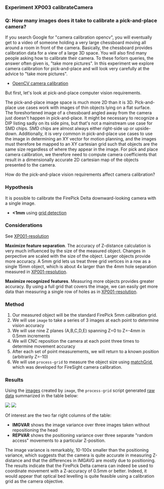 ### Experiment XP003 calibrateCamera

### Q: How many images does it take to calibrate a pick-and-place camera?

If you search Google for "camera calibration opencv", you will eventually get
to a video of someone holding a very large chessboard moving all around a room
in front of the camera. Basically, the chessboard provides calibration data for
a view of a large 3D space. You will also find many people asking how to calibrate
their camera. To these forlorn queries, the answer often given is, "take more pictures".
In this experiment we explore camera calibration for pick-and-place and
will look very carefully at the advice to "take more pictures".

* [OpenCV camera calibration](http://docs.opencv.org/doc/tutorials/calib3d/camera_calibration/camera_calibration.html)

But first, let's look at pick-and-place computer vision requirements.

The pick-and-place image space is much more 2D than it is 3D.
Pick-and-place use cases work with images of thin objects lying on a flat surface.
The foreshortened image
of a chessboard angled away from the camera just doesn't happen in pick-and-place. 
It might be necessary to recognize a DIP listing sadly on its side pins, but that's 
not a mainstream use case for SMD chips.
SMD chips are almost always either right-side up or upside-down. 
Additionally, it is very common in pick-and-place
use cases to use the image in determining an XY vector for motion planning, and 
the images must therefore be mapped to an XY cartesian grid such that objects are
the same size regardless of where they appear in the image.
For pick and place camera calibration, we therefore need to compute
camera coefficients that result in a dimensionally accurate
2D cartesian map of the objects presented to the camera.

How do the pick-and-place vision requirements affect camera calibration?

### Hypothesis
It is possible to calibrate the FirePick Delta downward-looking camera with
a single image.

* **<1mm** using [grid detection](https://github.com/firepick1/FireSight/wiki/op-matchGrid)

### Considerations
See [XP001-resolution](../XP001-resolution)

**Maximize feature separation**. The accuracy of Z-distance calculation is very much influenced
by the size of the measured object. Changes in perpective are scaled with the size of the object.
Larger objects provide more accuracy. A 5mm grid lets us treat three grid vertices in a row
as a single 15mm object, which is about 4x larger than the 4mm hole separation measured in 
[XP001-resolution](../XP001-resolution).

**Maximize recognized features**. Measuring more objects provides greater accuracy.
By using a full grid that covers the image, we can easily get more data than measuring
a single row of holes as in 
[XP001-resolution](../XP001-resolution).

### Method
1. Our measured object will be the standard FirePick 5mm calibration grid.
1. We will use `image` to take a series of 3 images at each point to determine vision accuracy
1. We will use nine Z planes (A,B,C,D,E) spanning Z=0 to Z=-4mm in 0.5mm increments
1. We will CNC reposition the camera at each point three times to determine movement accuracy
1. After each set of point measurements, we will return to a known position (arbitrarily Z=-10)
1. We will use `process-grid` to measure the object size using [matchGrid](https://github.com/firepick1/FireSight/wiki/op-matchGrid), which was developed for FireSight camera calibration.

### Results
Using the [images](img) created by `image`, the `process-grid` script 
generated [raw data](process-grid.out) summarized in the table below:

<img src="img/sample-match.png"/>

<img src="img/process-grid.png"/>

Of interest are the two far right columns of the table:

* **IMGVAR** shows the image variance over three images taken without repositioning the head
* **REPVAR** shows the positioning variance over three separate "random access" movements to a particular Z-position.

The image variance is remarkably, 10-100x smaller than the positioning variance, which suggests that
the camera is quite accurate in measuring Z-distance and that the differences in IMGAVG 
are mostly due to positioning.
The results indicate that the FirePick Delta camera can indeed be used to coordinate movement 
with a Z-accuracy of 0.5mm or better. Indeed, it would appear that optical bed levelling is 
quite feasible using a calibration grid as the camera objective.

